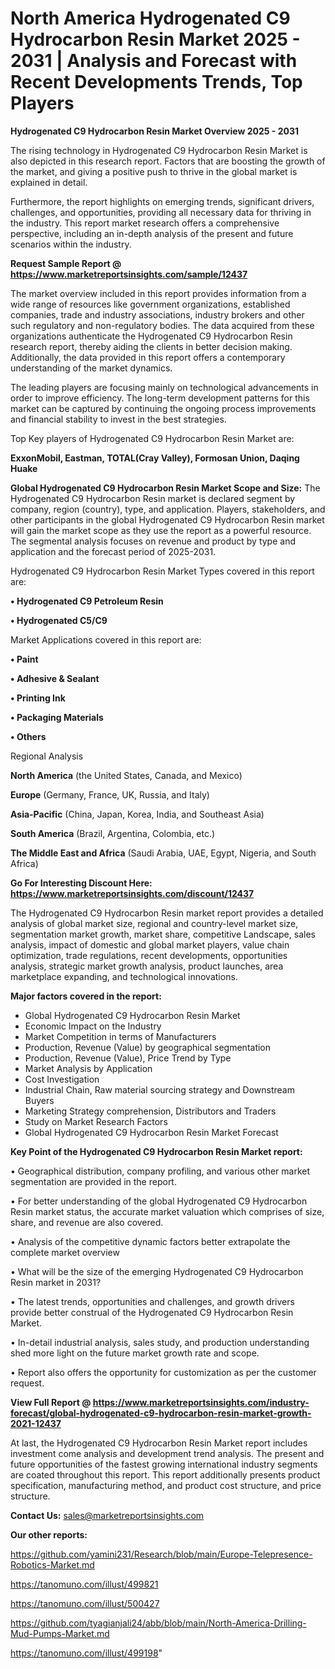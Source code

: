 # North America Hydrogenated C9 Hydrocarbon Resin Market 2025 - 2031 | Analysis and Forecast with Recent Developments Trends, Top Players

<Strong> Hydrogenated C9 Hydrocarbon Resin Market Overview 2025 - 2031</strong>

The rising technology in Hydrogenated C9 Hydrocarbon Resin Market is also depicted in this research report. Factors that are boosting the growth of the market, and giving a positive push to thrive in the global market is explained in detail.

Furthermore, the report highlights on emerging trends, significant drivers, challenges, and opportunities, providing all necessary data for thriving in the industry. This report market research offers a comprehensive perspective, including an in-depth analysis of the present and future scenarios within the industry.

<strong>Request Sample Report @ <a href=https://www.marketreportsinsights.com/sample/12437>https://www.marketreportsinsights.com/sample/12437</a></strong>

The market overview included in this report provides information from a wide range of resources like government organizations, established companies, trade and industry associations, industry brokers and other such regulatory and non-regulatory bodies. The data acquired from these organizations authenticate the Hydrogenated C9 Hydrocarbon Resin research report, thereby aiding the clients in better decision making. Additionally, the data provided in this report offers a contemporary understanding of the market dynamics.

The leading players are focusing mainly on technological advancements in order to improve efficiency. The long-term development patterns for this market can be captured by continuing the ongoing process improvements and financial stability to invest in the best strategies.

Top Key players of Hydrogenated C9 Hydrocarbon Resin Market are:

<strong>ExxonMobil, Eastman, TOTAL(Cray Valley), Formosan Union, Daqing Huake</strong>

<strong><b>Global Hydrogenated C9 Hydrocarbon Resin Market Scope and Size:</b></strong>
The Hydrogenated C9 Hydrocarbon Resin market is declared segment by company, region (country), type, and application. Players, stakeholders, and other participants in the global Hydrogenated C9 Hydrocarbon Resin market will gain the market scope as they use the report as a powerful resource. The segmental analysis focuses on revenue and product by type and application and the forecast period of 2025-2031.

Hydrogenated C9 Hydrocarbon Resin Market Types covered in this report are:

<strong>• Hydrogenated C9 Petroleum Resin

• Hydrogenated C5/C9</strong>

Market Applications covered in this report are:

<strong>• Paint

• Adhesive & Sealant

• Printing Ink

• Packaging Materials

• Others</strong> 

Regional Analysis

<strong>North America</strong> (the United States, Canada, and Mexico)

<strong>Europe</strong> (Germany, France, UK, Russia, and Italy)

<strong>Asia-Pacific</strong> (China, Japan, Korea, India, and Southeast Asia)

<strong>South America</strong> (Brazil, Argentina, Colombia, etc.)

<strong>The Middle East and Africa</strong> (Saudi Arabia, UAE, Egypt, Nigeria, and South Africa)

<strong>Go For Interesting Discount Here: <a href=https://www.marketreportsinsights.com/discount/12437>https://www.marketreportsinsights.com/discount/12437</a></strong>

The Hydrogenated C9 Hydrocarbon Resin market report provides a detailed analysis of global market size, regional and country-level market size, segmentation market growth, market share, competitive Landscape, sales analysis, impact of domestic and global market players, value chain optimization, trade regulations, recent developments, opportunities analysis, strategic market growth analysis, product launches, area marketplace expanding, and technological innovations.

<strong><b>Major factors covered in the report:</b></strong>
<ul>
  <li>Global Hydrogenated C9 Hydrocarbon Resin Market </li>
  <li>Economic Impact on the Industry</li>
  <li>Market Competition in terms of Manufacturers</li>
  <li>Production, Revenue (Value) by geographical segmentation</li>
  <li>Production, Revenue (Value), Price Trend by Type</li>
  <li>Market Analysis by Application</li>
  <li>Cost Investigation</li>
  <li>Industrial Chain, Raw material sourcing strategy and Downstream Buyers</li>
  <li>Marketing Strategy comprehension, Distributors and Traders</li>
  <li>Study on Market Research Factors</li>
  <li>Global Hydrogenated C9 Hydrocarbon Resin Market Forecast</li>
</ul>

<strong><b>Key Point of the Hydrogenated C9 Hydrocarbon Resin Market report:</b></strong>

• Geographical distribution, company profiling, and various other market segmentation are provided in the report.

• For better understanding of the global Hydrogenated C9 Hydrocarbon Resin market status, the accurate market valuation which comprises of size, share, and revenue are also covered.

• Analysis of the competitive dynamic factors better extrapolate the complete market overview

• What will be the size of the emerging Hydrogenated C9 Hydrocarbon Resin market in 2031?

• The latest trends, opportunities and challenges, and growth drivers provide better construal of the Hydrogenated C9 Hydrocarbon Resin Market.

• In-detail industrial analysis, sales study, and production understanding shed more light on the future market growth rate and scope.

• Report also offers the opportunity for customization as per the customer request.

<strong><b>View Full Report @ <a href=https://www.marketreportsinsights.com/industry-forecast/global-hydrogenated-c9-hydrocarbon-resin-market-growth-2021-12437>https://www.marketreportsinsights.com/industry-forecast/global-hydrogenated-c9-hydrocarbon-resin-market-growth-2021-12437</a></b></strong>


At last, the Hydrogenated C9 Hydrocarbon Resin Market report includes investment come analysis and development trend analysis. The present and future opportunities of the fastest growing international industry segments are coated throughout this report. This report additionally presents product specification, manufacturing method, and product cost structure, and price structure.

<strong>Contact Us:</strong>
sales@marketreportsinsights.com

<strong>Our other reports:</strong>

<a href=https://github.com/yamini231/Research/blob/main/Europe-Telepresence-Robotics-Market.md>https://github.com/yamini231/Research/blob/main/Europe-Telepresence-Robotics-Market.md</a>

<a href=https://tanomuno.com/illust/499821>https://tanomuno.com/illust/499821</a>

<a href=https://tanomuno.com/illust/500427>https://tanomuno.com/illust/500427</a>

<a href=https://github.com/tyagianjali24/abb/blob/main/North-America-Drilling-Mud-Pumps-Market.md>https://github.com/tyagianjali24/abb/blob/main/North-America-Drilling-Mud-Pumps-Market.md</a>

<a href=https://tanomuno.com/illust/499198>https://tanomuno.com/illust/499198</a>"
